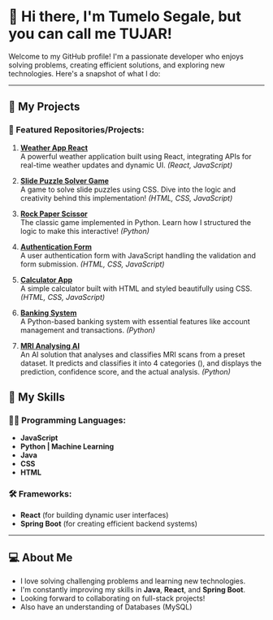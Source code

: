 # 👋 Hi there, I'm Tumelo Segale, but you can call me TUJAR!

Welcome to my GitHub profile! I'm a passionate developer who enjoys solving problems, creating efficient solutions, and exploring new technologies. Here's a snapshot of what I do:

---

## 🔭 My Projects

### 🌟 Featured Repositories/Projects:

1. **[Weather App React](https://github.com/Tumelo-Segale/Weather-App-React)**  
   A powerful weather application built using React, integrating APIs for real-time weather updates and dynamic UI. *(React, JavaScript)*  

2. **[Slide Puzzle Solver Game](https://github.com/Tumelo-Segale/Slide-Puzzle-Solver-Game)**  
   A game to solve slide puzzles using CSS. Dive into the logic and creativity behind this implementation! *(HTML, CSS, JavaScript)*  

3. **[Rock Paper Scissor](https://github.com/Tumelo-Segale/Rock-Paper-Scissor)**  
   The classic game implemented in Python. Learn how I structured the logic to make this interactive! *(Python)*  

4. **[Authentication Form](https://github.com/Tumelo-Segale/Authentication-Form)**  
   A user authentication form with JavaScript handling the validation and form submission. *(HTML, CSS, JavaScript)*  

5. **[Calculator App](https://github.com/Tumelo-Segale/Calculator-App)**  
   A simple calculator built with HTML and styled beautifully using CSS. *(HTML, CSS, JavaScript)*  

6. **[Banking System](https://github.com/Tumelo-Segale/Banking-System)**  
   A Python-based banking system with essential features like account management and transactions. *(Python)*

7. **[MRI Analysing AI](https://github.com/B-A-QUANTUM-AI)**  
   An AI solution that analyses and classifies MRI scans from a preset dataset. It predicts and classifies it into 4 categories (), and displays the prediction, confidence score, and the actual analysis. *(Python)*

## 🌱 My Skills

### 🧑‍💻 Programming Languages:
- **JavaScript**
- **Python | Machine Learning**
- **Java**
- **CSS**
- **HTML**

### 🛠️ Frameworks:
- **React** (for building dynamic user interfaces)
- **Spring Boot** (for creating efficient backend systems)

---

## 💻 About Me
- I love solving challenging problems and learning new technologies.
- I'm constantly improving my skills in **Java**, **React**, and **Spring Boot**.
- Looking forward to collaborating on full-stack projects!
- Also have an understanding of Databases (MySQL)
